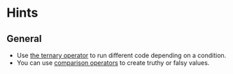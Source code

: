 # Hints

## General

- Use [the ternary operator][ternary] to run different code depending on a condition.
- You can use [comparison operators][equality-and-comparison] to create truthy or falsy values.

[ternary]: https://crystal-lang.org/reference/latest/syntax_and_semantics/ternary_if.html
[equality-and-comparison]: https://crystal-lang.org/reference/latest/syntax_and_semantics/operators.html#equality-and-comparison
